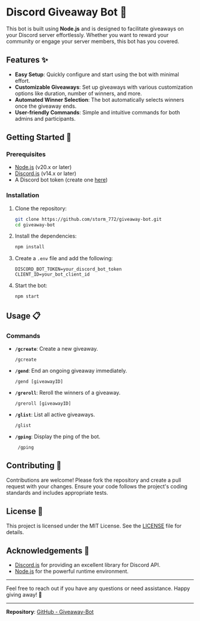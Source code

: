# Discord Giveaway Bot 🎉

This bot is built using **Node.js** and is designed to facilitate giveaways on your Discord server effortlessly. Whether you want to reward your community or engage your server members, this bot has you covered.

## Features ✨

- **Easy Setup**: Quickly configure and start using the bot with minimal effort.
- **Customizable Giveaways**: Set up giveaways with various customization options like duration, number of winners, and more.
- **Automated Winner Selection**: The bot automatically selects winners once the giveaway ends.
- **User-friendly Commands**: Simple and intuitive commands for both admins and participants.

## Getting Started 🚀

### Prerequisites

- [Node.js](https://nodejs.org/) (v20.x or later)
- [Discord.js](https://discord.js.org/) (v14.x or later)
- A Discord bot token (create one [here](https://discord.com/developers/applications))

### Installation

1. Clone the repository:
    ```bash
    git clone https://github.com/storm_772/giveaway-bot.git
    cd giveaway-bot
    ```

2. Install the dependencies:
    ```bash
    npm install
    ```

3. Create a `.env` file and add the following:
    ```env
    DISCORD_BOT_TOKEN=your_discord_bot_token
    CLIENT_ID=your_bot_client_id
    ```

4. Start the bot:
    ```bash
    npm start
    ```

## Usage 📋

### Commands

- **`/gcreate`**: Create a new giveaway.
    ```plaintext
    /gcreate
    ```

- **`/gend`**: End an ongoing giveaway immediately.
    ```plaintext
    /gend [giveawayID]
    ```

- **`/greroll`**: Reroll the winners of a giveaway.
    ```plaintext
    /greroll [giveawayID]
    ```

 - **`/glist`**: List all active giveaways.
    ```plaintext
    /glist
    ```

 - **`/gping`**: Display the ping of the bot.
   ```plaintext
    /gping
    ```


## Contributing 🤝

Contributions are welcome! Please fork the repository and create a pull request with your changes. Ensure your code follows the project's coding standards and includes appropriate tests.

## License 📄

This project is licensed under the MIT License. See the [LICENSE](LICENSE) file for details.

## Acknowledgements 🙏

- [Discord.js](https://discord.js.org/) for providing an excellent library for Discord API.
- [Node.js](https://nodejs.org/) for the powerful runtime environment.

---

Feel free to reach out if you have any questions or need assistance. Happy giving away! 🎁

---

**Repository**: [GitHub - Giveaway-Bot](https://github.com/storm772/giveaway-bot)
